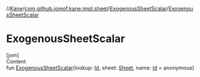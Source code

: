 //[Kane](../../index.md)/[com.github.jomof.kane.impl.sheet](../index.md)/[ExogenousSheetScalar](index.md)/[ExogenousSheetScalar](-exogenous-sheet-scalar.md)



# ExogenousSheetScalar  
[jvm]  
Content  
fun [ExogenousSheetScalar](-exogenous-sheet-scalar.md)(lookup: [Id](../../com.github.jomof.kane.impl/index.md#%5Bcom.github.jomof.kane.impl%2FId%2F%2F%2FPointingToDeclaration%2F%5D%2FClasslikes%2F-1221086991), sheet: [Sheet](../-sheet/index.md), name: [Id](../../com.github.jomof.kane.impl/index.md#%5Bcom.github.jomof.kane.impl%2FId%2F%2F%2FPointingToDeclaration%2F%5D%2FClasslikes%2F-1221086991) = anonymous)  



